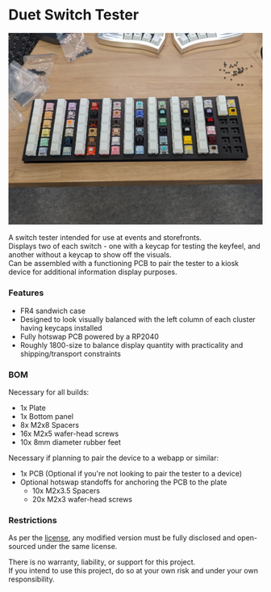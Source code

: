 # Duet Switch Tester

![Cover image](https://raw.githubusercontent.com/ai03-2725/duet-switch-tester/main/images/cover.jpg)

A switch tester intended for use at events and storefronts.  
Displays two of each switch - one with a keycap for testing the keyfeel, and another without a keycap to show off the visuals.  
Can be assembled with a functioning PCB to pair the tester to a kiosk device for additional information display purposes.  


### Features
- FR4 sandwich case
- Designed to look visually balanced with the left column of each cluster having keycaps installed
- Fully hotswap PCB powered by a RP2040
- Roughly 1800-size to balance display quantity with practicality and shipping/transport constraints

### BOM
Necessary for all builds:
- 1x Plate
- 1x Bottom panel
- 8x M2x8 Spacers
- 16x M2x5 wafer-head screws
- 10x 8mm diameter rubber feet
  
Necessary if planning to pair the device to a webapp or similar:
- 1x PCB (Optional if you're not looking to pair the tester to a device)
- Optional hotswap standoffs for anchoring the PCB to the plate
    - 10x M2x3.5 Spacers
    - 20x M2x3 wafer-head screws

### Restrictions
As per the [license](https://github.com/ai03-2725/duet-switch-tester/blob/main/LICENSE), any modified version must be fully disclosed and open-sourced under the same license.  
  
There is no warranty, liability, or support for this project.  
If you intend to use this project, do so at your own risk and under your own responsibility.  
